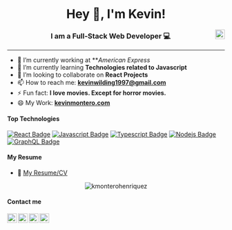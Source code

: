 <div>
  <h1 align="center"> Hey 👋, I'm Kevin!</h1>
  <img align="right" alt="kmonterohenriquez | cover" width="22px" src="https://kevinmontero.com/static/media/my_logo.e70af071.png"/>
</div>
<h3 align="center">I am a Full-Stack Web Developer 💻</h3> 
<hr/>

- 🔭 I’m currently working at ***American Express*
- 🌱 I’m currently learning **Technologies related to Javascript**
- 👯 I’m looking to collaborate on **React  Projects**
- 📫 How to reach me: **kevinwilding1997@gmail.com**
- ⚡ Fun fact:  **I love movies. Except for horror movies.**
- 😄 My Work:  <a target="_blank" href="https://kevinmontero.com/">**kevinmontero.com**</a>

#### Top Technologies

<!-- TODO: Make technologies links takes you to repositories -->

[![React Badge](https://img.shields.io/badge/-React-61DBFB?style=for-the-badge&labelColor=black&logo=react&logoColor=61DBFB)](#) [![Javascript Badge](https://img.shields.io/badge/-Javascript-F0DB4F?style=for-the-badge&labelColor=black&logo=javascript&logoColor=F0DB4F)](#) [![Typescript Badge](https://img.shields.io/badge/-Typescript-007acc?style=for-the-badge&labelColor=black&logo=typescript&logoColor=007acc)](#) [![Nodejs Badge](https://img.shields.io/badge/-Nodejs-3C873A?style=for-the-badge&labelColor=black&logo=node.js&logoColor=3C873A)](#) [![GraphQL Badge](https://img.shields.io/badge/-GraphQl-e535ab?style=for-the-badge&labelColor=black&logo=node.js&logoColor=e535ab)](#)

#### My Resume
- :paperclip: [My Resume/CV](https://drive.google.com/file/d/1f1_AQyiWqw7E3UYmk0Wp5D7PVeNbCPqI/view?usp=sharing)

<p align="center"><img src="https://github-readme-stats.vercel.app/api?username=kmonterohenriquez&show_icons=true" alt="kmonterohenriquez" /></p>

<h4>Contact me</h4>

[<img align="left" alt="Kmonterohenriquez | portfolio" width="22px" src="https://www.flaticon.com/svg/static/icons/svg/814/814513.svg" />](https://kevinmontero.com/)
[<img align="left" alt="Kmonterohenriquez | email" width="22px" src="https://www.flaticon.com/svg/static/icons/svg/732/732200.svg" />](mailto:kevinwilding1997@gmail.com)
[<img align="left" alt="Kmonterohenriquez | LinkedIn" width="22px" src="https://www.flaticon.com/svg/static/icons/svg/174/174857.svg" />](https://www.linkedin.com/in/kevin-montero/)
[<img align="left" alt="Kmonterohenriquez | Instagram" width="22px" src="https://www.flaticon.com/svg/static/icons/svg/1384/1384063.svg" />](https://www.instagram.com/kevinwmh/)



<!--- 🤔 I’m looking for help with ...
- 💬 Ask me about ... -->
